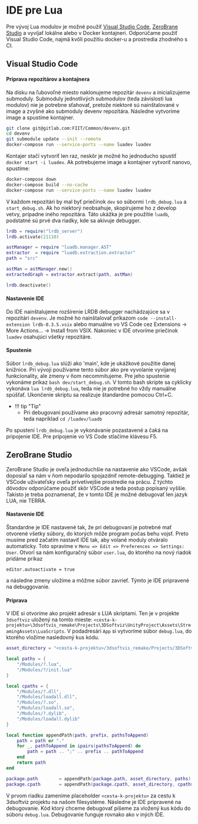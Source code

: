 # IDE pre Lua

Pre vývoj Lua modulov je možné použiť [Visual Studio Code](https://code.visualstudio.com/),
[ZeroBrane Studio](https://studio.zerobrane.com/) a vyvíjať lokálne alebo v Docker kontajneri.
Odporúčame použiť Visual Studio Code, najmä kvôli použitiu docker-u a prostredia zhodného s CI.

## Visual Studio Code

#### Príprava repozitárov a kontajnera

Na disku na ľubovoľné miesto naklonujeme repozitár `devenv` a inicializujeme submoduly.
Submoduly jednotlivých submodulov (teda závislosti lua modulov) nie je potrebne sťahovať,
pretože niektoré sú nainštalované v image a zvyšné ako submoduly devenv repozitára.
Následne vytvoríme image a spustíme kontajner.
``` bash
git clone git@gitlab.com:FIIT/Common/devenv.git
cd devenv
git submodule update --init --remote
docker-compose run --service-ports --name luadev luadev
```

Kontajer stačí vytvoriť len raz, neskôr je možné ho jednoducho spustiť `docker start -i luadev`.
Ak potrebujeme image a kontajner vytvoriť nanovo, spustíme:
``` bash
docker-compose down
docker-compose build --no-cache
docker-compose run --service-ports --name luadev luadev
```

V každom repozitári by mal byť priečinok `dev` so súbormi `lrdb_debug.lua` a `start_debug.sh`.
Ak ho niektorý neobsahuje, skopírujeme ho z develop vetvy, prípadne iného repozitára.
Táto ukážka je pre použitie `luadb`, podstatné sú prvé dva riadky, kde sa akivuje debugger.
``` lua hl_lines="1 2"
lrdb = require("lrdb_server")
lrdb.activate(21110)

astManager = require "luadb.manager.AST"
extractor  = require "luadb.extraction.extractor"
path = "src"

astMan = astManager.new()
extractedGraph = extractor.extract(path, astMan)

lrdb.deactivate()
```

#### Nastavenie IDE

Do IDE nainštalujeme rozšírenie LRDB debugger nachádzajúce sa v repozitári `devenv`.
Je možné ho nainštalovať príkazom `code --install-extension lrdb-0.3.5.vsix`
alebo manuálne vo VS Code cez Extensions -> More Actions... -> Install from VSIX.
Nakoniec v IDE otvoríme priečinok `luadev` osahujúci všetky repozitáre.

#### Spustenie

Súbor `lrdb_debug.lua` slúži ako 'main', kde je ukážkové použitie danej knižnice.
Pri vývoji používame tento súbor ako pre vyvolanie vyvíjanej funkcionality,
ale zmeny v ňom necommitujeme. Pre jeho spustenie vykonáme príkaz `bash dev/start_debug.sh`.
V tomto bash skripte sa cyklicky vykonáva `lua lrdb_debug.lua`, teda nie je potrebné
ho vždy manuálne spúšťať. Ukončenie skriptu sa realizuje štandardne pomocou Ctrl+C.

- !!! tip "Tip"
    - Pri debugovaní používame ako pracovný adresár samotný repozitár,
      teda napríklad `cd /luadev/luadb`

Po spustení `lrdb_debug.lua` je vykonávanie pozastavené a čaká na pripojenie IDE.
Pre pripojenie vo VS Code stlačíme klávesu F5.


## ZeroBrane Studio

ZeroBrane Studio je oveľa jednoduchšie na nastavenie ako VSCode,
avšak doposiaľ sa nám v ňom nepodarilo spojazdniť remote-debugging.
Taktiež je VSCode uživateľsky oveľa prívetivejšie prostredie na prácu.
Z týchto dôvodov odporúčame použiť skôr VSCode a teda postup popísaný vyššie.
Takisto je treba poznamenať, že v tomto IDE je možné debugovať len jazyk LUA, nie TERRA.

#### Nastavenie IDE

Štandardne je IDE nastavené tak, že pri debugovaní je potrebné mať otvorené všetky súbory,
do ktorých môže program počas behu vojsť. Preto musíme pred začatím nastaviť IDE tak,
aby volané moduly otváralo automaticky. Toto spravíme v
`Menu => Edit => Preferences => Settings: User`. Otvorí sa nám konfiguračný súbor
`user.lua`, do ktorého na nový riadok pridáme príkaz
```
editor.autoactivate = true
```
a následne zmeny uložíme a môžme súbor zavrieť. Týmto je IDE pripravené na debuggovanie.

#### Príprava

V IDE si otvoríme ako projekt adresár s LUA skriptami.
Ten je v projekte `3dsoftviz` uložený na tomto mieste:
`<cesta-k-projektu>\3dsoftvis_remake\Projects\3DSoftviz\UnityProject\Assets\StreamingAssets\LuaScripts`.
V podadresári `App` si vytvoríme súbor `debug.lua`, do ktorého vložíme nasledovný kus kódu.
``` lua
asset_directory = "<cesta-k-projektu>/3dsoftvis_remake/Projects/3DSoftviz/UnityProject/Assets/StreamingAssets/LuaScripts"

local paths = {
    "/Modules/?.lua",
    "/Modules/?/init.lua"
}

local cpaths = {
    "/Modules/?.dll",
    "/Modules/loadall.dll",
    "/Modules/?.so",
    "/Modules/loadall.so",
    "/Modules/?.dylib",
    "/Modules/loadall.dylib"
}

local function appendPath(path, prefix, pathsToAppend)
    path = path or "."
    for _, pathToAppend in ipairs(pathsToAppend) do
        path = path .. ";" .. prefix .. pathToAppend
    end
    return path
end

package.path        = appendPath(package.path, asset_directory, paths)
package.cpath       = appendPath(package.cpath, asset_directory, cpaths)
```
V prvom riadku zameníme placeholder `<cesta-k-projektu>` za cestu k 3dsoftviz
projektu na našom filesystéme. Následne je IDE pripravené na debugovanie.
Kód ktorý chceme debugovať píšeme za vložený kus kódu do súboru `debug.lua`.
Debugovanie funguje rovnako ako v iných IDE.
